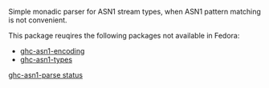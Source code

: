 Simple monadic parser for ASN1 stream types, when ASN1 pattern matching is not convenient.

This package reuqires the following packages not available in Fedora:

* [ghc-asn1-encoding](../ghc-asn1-encoding)
* [ghc-asn1-types](../ghc-asn1-types)

[ghc-asn1-parse status](https://copr.fedorainfracloud.org/coprs/dshea/bdcs-haskell-deps/package/ghc-asn1-parse/status_image/last_build.png)

